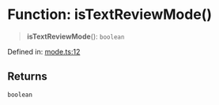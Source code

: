 # Function: isTextReviewMode()

> **isTextReviewMode**(): `boolean`

Defined in: [mode.ts:12](https://github.com/vernak2539/figma-plugin-helpers/blob/1270ee34f85c5a51a13d2d027b371cc1f39f155b/src/mode.ts#L12)

## Returns

`boolean`
